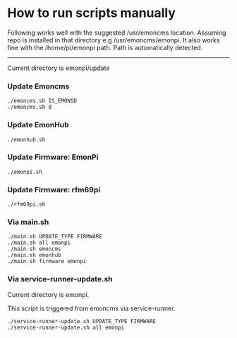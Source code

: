# How to run scripts manually

Following works well with the suggested /usr/emoncms location. Assuming repo is installed in that directory e.g /usr/emoncms/emonpi. It also works fine with the /home/pi/emonpi path. Path is automatically detected.

---

Current directory is emonpi/update

### Update Emoncms

    ./emoncms.sh IS_EMONSD
    ./emoncms.sh 0
    
### Update EmonHub

    ./emonhub.sh
    
### Update Firmware: EmonPi

    ./emonpi.sh
    
### Update Firmware: rfm69pi

    ./rfm69pi.sh
    
### Via main.sh

    ./main.sh UPDATE_TYPE FIRMWARE
    ./main.sh all emonpi
    ./main.sh emoncms
    ./main.sh emonhub
    ./main.sh firmware emonpi
    
### Via service-runner-update.sh

Current directory is emonpi.

This script is triggered from emoncms via service-runner.

    ./service-runner-update.sh UPDATE_TYPE FIRMWARE
    ./service-runner-update.sh all emonpi

